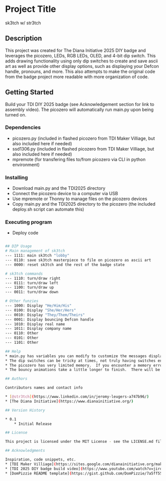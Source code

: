# Project Title

sk3tch w/ str3tch

## Description

This project was created for The Diana Initiative 2025 DIY badge and leverages the picozero, LEDs, RGB LEDs, OLED, and 4-bit dip switch.  This adds drawing functionality using only dip switches to create and save ascii art as well as provide other display options, such as displaying your Defcon handle, pronouns, and more.  This also attempts to make the original code from the badge project more readable with more organization of code.

## Getting Started

Build your TDI DIY 2025 badge (see Acknowledgement section for link to assembly video).  The picozero will automatically run main.py upon being turned on.

### Dependencies

* picozero.py (included in flashed picozero from TDI Maker Villiage, but also included here if needed)
* ssd1306.py (included in flashed picozero from TDI Maker Villiage, but also included here if needed)
* mpremote (for transfering files to/from picozero via CLI in python environment)

### Installing

* Download main.py and the TDI2025 directory
* Connect the picozero device to a computer via USB
* Use mpremote or Thonny to manage files on the picozero devices
* Copy main.py and the TDI2025 directory to the picozero (the included deploy.sh script can automate this)

### Executing program

* Deploy code
``` ./deploy.sh

## DIP Usage
# Main management of sk3tch
--- 1111: main sk3tch "lobby"
--- 0110: save sk3tch masterpiece to file on picozero as ascii art
--- 0000: reset sk3tch and the rest of the badge state

# sk3tch commands
--- 1110: turn/draw right
--- 0111: turn/draw left
--- 1100: turn/draw up
--- 0011: turn/draw down

# Other funzies
--- 1000: Display "He/Him/His"
--- 0100: Display "She/Her/Hers"
--- 0010: Display "They/Them/Theirs"
--- 0001: Display bouncing Defcon handle
--- 1010: Display real name
--- 1011: Display company name
--- 0110: Other
--- 0101: Other
--- 1101: Other

## Help
* main.py has variables you can modify to customize the messages displayed on the OLED.
* The dip switches can be tricky at times, not truly having switches enabled.  Resetting the switch usually helps.
* The picozero has very limited memory.  If you encounter a memory error, turning the badge on and off again can help.
* The bouncy animations take a little longer to finish.  There will be a noticeable delay between DIP actions.

## Authors

Contributors names and contact info

* [@str3tch](https://www.linkedin.com/in/jeromy-leugers-a747b96/)
* [The Diana Initiative](https://www.dianainitiative.org/)

## Version History

* 0.1
    * Initial Release

## License

This project is licensed under the MIT License - see the LICENSE.md file for details

## Acknowledgments

Inspiration, code snippets, etc.
* [TDI Maker Villiage](https://sites.google.com/dianainitiative.org/makersvillage/home)
* [TDI 2025 DIY badge build video](https://www.youtube.com/watch?v=jirdqZoKM7A)
* [DomPizzie README template](https://gist.github.com/DomPizzie/7a5ff55ffa9081f2de27c315f5018afc)
